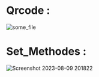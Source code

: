 # Qrcode :
![some_file](https://github.com/ArmanGeramiBW/python_course/assets/137865421/5db0819b-df82-4084-a465-ca1ca869403f)

# Set_Methodes :
![Screenshot 2023-08-09 201822](https://github.com/ArmanGeramiBW/python_course/assets/137865421/5ff29599-c9e3-4a0e-a44f-16889176d31f)


